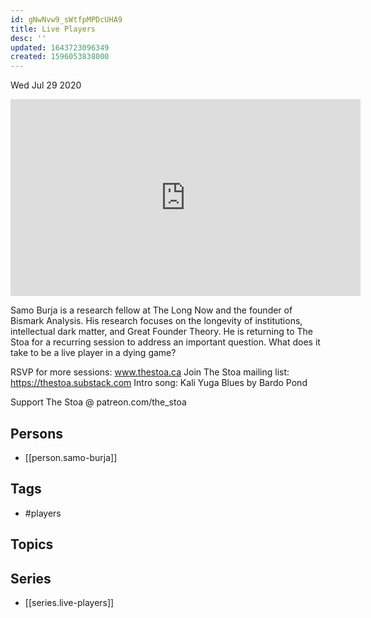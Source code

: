 ```yaml
---
id: gNwNvw9_sWtfpMPDcUHA9
title: Live Players
desc: ''
updated: 1643723096349
created: 1596053838000
---
```





Wed Jul 29 2020

<iframe width="560" height="315" src="https://www.youtube.com/embed/a3yPZIOsGBw" title="Live Players w/ Samo Burja (July 23rd, 2020)" frameborder="0" allow="accelerometer; autoplay; clipboard-write; encrypted-media; gyroscope; picture-in-picture" allowfullscreen ></iframe>

Samo Burja is a research fellow at The Long Now and the founder of Bismark Analysis. His research focuses on the longevity of institutions, intellectual dark matter, and Great Founder Theory. He is returning to The Stoa for a recurring session to address an important question. What does it take to be a live player in a dying game?

RSVP for more sessions: www.thestoa.ca
Join The Stoa mailing list: https://thestoa.substack.com
Intro song: Kali Yuga Blues by Bardo Pond

Support The Stoa @ patreon.com/the_stoa

## Persons

- [[person.samo-burja]]

## Tags

- #players

## Topics



## Series

- [[series.live-players]]

